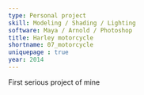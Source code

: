 ```yaml
---
type: Personal project
skill: Modeling / Shading / Lighting
software: Maya / Arnold / Photoshop
title: Harley motorcycle
shortname: 07_motorcycle
uniquepage : true 
year: 2014
---
```


First serious project of mine